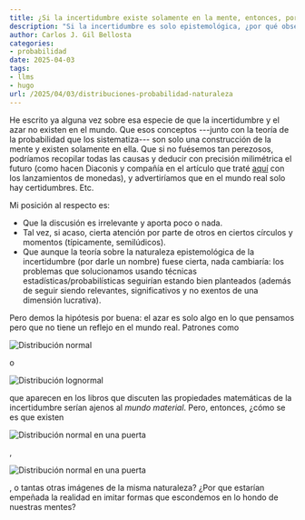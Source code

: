 ```yaml
---
title: ¿Si la incertidumbre existe solamente en la mente, entonces, por qué...?
description: "Si la incertidumbre es solo epistemológica, ¿por qué observamos distribuciones de probabilidad en la naturaleza?"
author: Carlos J. Gil Bellosta
categories:
- probabilidad
date: 2025-04-03
tags:
- llms
- hugo
url: /2025/04/03/distribuciones-probabilidad-naturaleza
---
```


He escrito ya alguna vez sobre esa especie de que la incertidumbre y el azar no existen en el mundo. Que esos conceptos ---junto con la teoría de la probabilidad que los sistematiza--- son solo una construcción de la mente y existen solamente en ella. Que si no fuésemos tan perezosos, podríamos recopilar todas las causas y deducir con precisión milimétrica el futuro (como hacen Diaconis y compañía en el artículo que traté [aquí](/2018/02/05/lanzamientos-de-moneda-no-es-azar-sino-fisica/) con los lanzamientos de monedas), y advertiríamos que en el mundo real solo hay certidumbres. Etc.

Mi posición al respecto es:
- Que la discusión es irrelevante y aporta poco o nada.
- Tal vez, si acaso, cierta atención por parte de otros en ciertos círculos y momentos (típicamente, semilúdicos).
- Que aunque la teoría sobre la naturaleza epistemológica de la incertidumbre (por darle un nombre) fuese cierta, nada cambiaría: los problemas que solucionamos usando técnicas estadísticas/probabilísticas seguirían estando bien planteados (además de seguir siendo relevantes, significativos y no exentos de una dimensión lucrativa).

Pero demos la hipótesis por buena: el azar es solo algo en lo que pensamos pero que no tiene un reflejo en el mundo real. Patrones como

![Distribución normal](/wp-uploads/2025/dist_01.png#center)

o

![Distribución lognormal](/wp-uploads/2025/dist_02.png#center)

que aparecen en los libros que discuten las propiedades matemáticas de la incertidumbre serían ajenos al _mundo material_. Pero, entonces, ¿cómo se es que existen

![Distribución normal en una puerta](/wp-uploads/2025/dist_03.jpg#center)

,

![Distribución normal en una puerta](/wp-uploads/2025/dist_04.jpg#center)

, o tantas otras imágenes de la misma naturaleza? ¿Por que estarían empeñada la realidad en imitar formas que escondemos en lo hondo de nuestras mentes?

